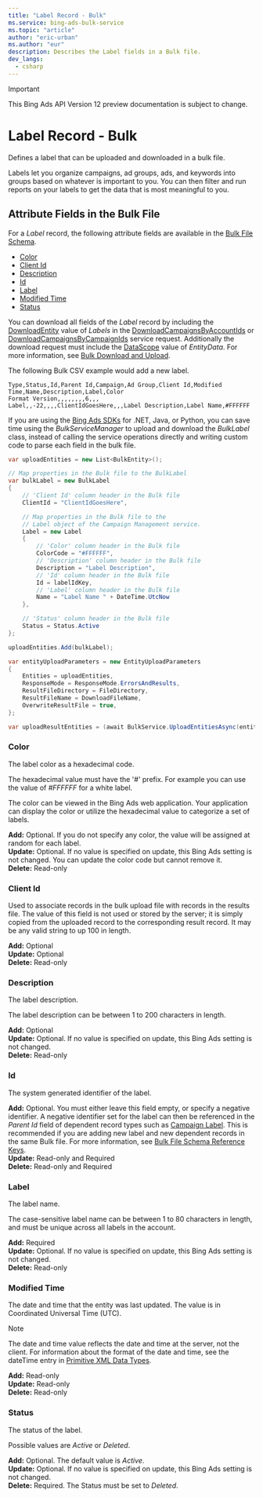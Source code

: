 ```yaml
---
title: "Label Record - Bulk"
ms.service: bing-ads-bulk-service
ms.topic: "article"
author: "eric-urban"
ms.author: "eur"
description: Describes the Label fields in a Bulk file.
dev_langs:
  - csharp
---
```

> [!IMPORTANT]
> This Bing Ads API Version 12 preview documentation is subject to change.

# Label Record - Bulk
Defines a label that can be uploaded and downloaded in a bulk file.

Labels let you organize campaigns, ad groups, ads, and keywords into groups based on whatever is important to you. You can then filter and run reports on your labels to get the data that is most meaningful to you.

## <a name="entitydata"></a>Attribute Fields in the Bulk File
For a *Label* record, the following attribute fields are available in the [Bulk File Schema](bulk-file-schema.md). 

- [Color](#color)
- [Client Id](#clientid)
- [Description](#description)
- [Id](#id)
- [Label](#label)
- [Modified Time](#modifiedtime)
- [Status](#status)

You can download all fields of the *Label* record by including the [DownloadEntity](downloadentity.md) value of *Labels* in the [DownloadCampaignsByAccountIds](downloadcampaignsbyaccountids.md) or [DownloadCampaignsByCampaignIds](downloadcampaignsbycampaignids.md) service request. Additionally the download request must include the [DataScope](datascope.md) value of *EntityData*. For more information, see [Bulk Download and Upload](../guides/bulk-download-upload.md).

The following Bulk CSV example would add a new label. 

```csv
Type,Status,Id,Parent Id,Campaign,Ad Group,Client Id,Modified Time,Name,Description,Label,Color
Format Version,,,,,,,,6,,,
Label,,-22,,,,ClientIdGoesHere,,,Label Description,Label Name,#FFFFFF
```

If you are using the [Bing Ads SDKs](../guides/client-libraries.md) for .NET, Java, or Python, you can save time using the *BulkServiceManager* to upload and download the *BulkLabel* class, instead of calling the service operations directly and writing custom code to parse each field in the bulk file. 


```csharp
var uploadEntities = new List<BulkEntity>();

// Map properties in the Bulk file to the BulkLabel
var bulkLabel = new BulkLabel
{
    // 'Client Id' column header in the Bulk file
    ClientId = "ClientIdGoesHere",

    // Map properties in the Bulk file to the 
    // Label object of the Campaign Management service.
    Label = new Label
    {
        // 'Color' column header in the Bulk file
        ColorCode = "#FFFFFF",
        // 'Description' column header in the Bulk file
        Description = "Label Description",
        // 'Id' column header in the Bulk file
        Id = labelIdKey,
        // 'Label' column header in the Bulk file
        Name = "Label Name " + DateTime.UtcNow
    },

    // 'Status' column header in the Bulk file
    Status = Status.Active
};

uploadEntities.Add(bulkLabel);

var entityUploadParameters = new EntityUploadParameters
{
    Entities = uploadEntities,
    ResponseMode = ResponseMode.ErrorsAndResults,
    ResultFileDirectory = FileDirectory,
    ResultFileName = DownloadFileName,
    OverwriteResultFile = true,
};

var uploadResultEntities = (await BulkService.UploadEntitiesAsync(entityUploadParameters)).ToList();
```

### <a name="color"></a>Color
The label color as a hexadecimal code.

The hexadecimal value must have the '#' prefix. For example you can use the value of *#FFFFFF* for a white label.

The color can be viewed in the Bing Ads web application. Your application can display the color or utilize the hexadecimal value to categorize a set of labels.

**Add:** Optional. If you do not specify any color, the value will be assigned at random for each label.  
**Update:** Optional. If no value is specified on update, this Bing Ads setting is not changed. You can update the color code but cannot remove it.   
**Delete:** Read-only  

### <a name="clientid"></a>Client Id
Used to associate records in the bulk upload file with records in the results file. The value of this field is not used or stored by the server; it is simply copied from the uploaded record to the corresponding result record. It may be any valid string to up 100 in length.

**Add:** Optional  
**Update:** Optional    
**Delete:** Read-only  

### <a name="description"></a>Description
The label description.

The label description can be between 1 to 200 characters in length.

**Add:** Optional  
**Update:** Optional. If no value is specified on update, this Bing Ads setting is not changed.    
**Delete:** Read-only  

### <a name="id"></a>Id
The system generated identifier of the label.

**Add:** Optional. You must either leave this field empty, or specify a negative identifier. A negative identifier set for the label can then be referenced in the *Parent Id* field of dependent record types such as [Campaign Label](campaign-label.md). This is recommended if you are adding new label and new dependent records in the same Bulk file. For more information, see [Bulk File Schema Reference Keys](../bulk-service/bulk-file-schema.md#referencekeys).  
**Update:** Read-only and Required  
**Delete:** Read-only and Required  

### <a name="label"></a>Label
The label name.

The case-sensitive label name can be between 1 to 80 characters in length, and must be unique across all labels in the account.

**Add:** Required  
**Update:** Optional. If no value is specified on update, this Bing Ads setting is not changed.    
**Delete:** Read-only  

### <a name="modifiedtime"></a>Modified Time
The date and time that the entity was last updated. The value is in Coordinated Universal Time (UTC).

> [!NOTE]
> The date and time value reflects the date and time at the server, not the client. For information about the format of the date and time, see the dateTime entry in [Primitive XML Data Types](https://go.microsoft.com/fwlink/?linkid=859198).

**Add:** Read-only  
**Update:** Read-only  
**Delete:** Read-only  

### <a name="status"></a>Status
The status of the label.

Possible values are *Active* or *Deleted*. 

**Add:** Optional. The default value is *Active*.  
**Update:** Optional. If no value is specified on update, this Bing Ads setting is not changed.    
**Delete:** Required. The Status must be set to *Deleted*.

